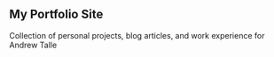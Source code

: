 ## My Portfolio Site

Collection of personal projects, blog articles, and work experience for Andrew Talle
